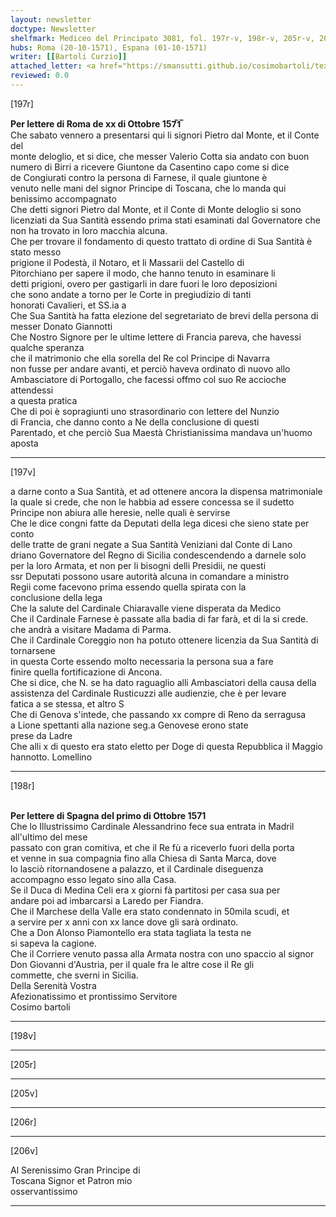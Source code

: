 ```yaml
---
layout: newsletter
doctype: Newsletter
shelfmark: Mediceo del Principato 3081, fol. 197r-v, 198r-v, 205r-v, 206r-v
hubs: Roma (20-10-1571), Espana (01-10-1571)
writer: [[Bartoli Curzio]]
attached_letter: <a href="https://smansutti.github.io/cosimobartoli/texts/CarteStrozziane_SI_120_003/">CarteStrozziane_SI_120_003</a>
reviewed: 0.0
---
```


[197r]  
  
  
<strong>Per lettere di Roma de xx di Ottobre 157̅1̅</strong>  
Che sabato vennero a presentarsi qui li signori Pietro dal Monte, et il Conte del  
monte deloglio, et si dice, che messer Valerio Cotta sia andato con buon  
numero di Birri a ricevere Giuntone da Casentino capo come si dice  
de Congiurati contro la persona di Farnese, il quale giuntone è  
venuto nelle mani del signor Principe di Toscana, che lo manda qui  
benissimo accompagnato  
Che detti signori Pietro dal Monte, et il Conte di Monte deloglio si sono  
licenziati da Sua Santità essendo prima stati esaminati dal Governatore che  
non ha trovato in loro macchia alcuna.  
Che per trovare il fondamento di questo trattato di ordine di Sua Santità è stato messo  
prigione il Podestà, il Notaro, et li Massarii del Castello di  
Pitorchiano per sapere il modo, che hanno tenuto in esaminare li  
detti prigioni, overo per gastigarli in dare fuori le loro deposizioni  
che sono andate a torno per le Corte in pregiudizio di tanti  
honorati Cavalieri, et SS.ia a  
Che Sua Santità ha fatta elezione del segretariato de brevi della persona di  
messer Donato Giannotti  
Che Nostro Signore per le ultime lettere di Francia pareva, che havessi qualche speranza  
che il matrimonio che ella sorella del Re col Principe di Navarra  
non fusse per andare avanti, et perciò haveva ordinato di nuovo allo  
Ambasciatore di Portogallo, che facessi offmo col suo Re accioche attendessi  
a questa pratica  
Che di poi è sopragiunti uno strasordinario con lettere del Nunzio  
di Francia, che danno conto a Ne della conclusione di questi  
Parentado, et che perciò Sua Maestà Christianissima mandava un'huomo aposta  
  
---  

[197v]  
  
  
a darne conto a Sua Santità, et ad ottenere ancora la dispensa matrimoniale  
la quale si crede, che non le habbia ad essere concessa se il sudetto  
Principe non abiura alle heresie, nelle quali è servirse  
Che le dice congni fatte da Deputati della lega dicesi che sieno state per conto  
delle tratte de grani negate a Sua Santità Veniziani dal Conte di Lano  
driano Governatore del Regno di Sicilia condescendendo a darnele solo  
per la loro Armata, et non per li bisogni delli Presidii, ne questi  
ssr Deputati possono usare autorità alcuna in comandare a ministro  
Regii come facevono prima essendo quella spirata con la  
conclusione della lega  
Che la salute del Cardinale Chiaravalle viene disperata da Medico  
Che il Cardinale Farnese è passate alla badia di far farà, et di la si crede.  
che andrà a visitare Madama di Parma.  
Che il Cardinale Coreggio non ha potuto ottenere licenzia da Sua Santità di tornarsene  
in questa Corte essendo molto necessaria la persona sua a fare  
finire quella fortificazione di Ancona.  
Che si dice, che N. se ha dato raguaglio alli Ambasciatori della causa della  
assistenza del Cardinale Rusticuzzi alle audienzie, che è per levare  
fatica a se stessa, et altro S  
Che di Genova s'intede, che passando xx compre di Reno da serragusa  
a Lione spettanti alla nazione seg.a Genovese erono state  
prese da Ladre  
Che alli x di questo era stato eletto per Doge di questa Repubblica il Maggio  
hannotto. Lomellino  
  
---  

[198r]  
  
  
<br/><strong>Per lettere di Spagna del primo di Ottobre 1571</strong>  
Che lo Illustrissimo Cardinale Alessandrino fece sua entrata in Madril all'ultimo del mese  
passato con gran comitiva, et che il Re fù a riceverlo fuori della porta  
et venne in sua compagnia fino alla Chiesa di Santa Marca, dove  
lo lasciò ritornandosene a palazzo, et il Cardinale diseguenza  
accompagno esso legato sino alla Casa.  
Se il Duca di Medina Celi era x giorni fà partitosi per casa sua per  
andare poi ad imbarcarsi a Laredo per Fiandra.  
Che il Marchese della Valle era stato condennato in 50mila scudi, et  
a servire per x anni con xx lance dove gli sarà ordinato.  
Che a Don Alonso Piamontello era stata tagliata la testa ne  
si sapeva la cagione.  
Che il Corriere venuto passa alla Armata nostra con uno spaccio al signor  
Don Giovanni d'Austria, per il quale fra le altre cose il Re gli  
commette, che sverni in Sicilia.  
Della Serenità Vostra  
Afezionatissimo et prontissimo Servitore  
Cosimo bartoli  
  
---  

[198v]  
  
  
  
---  

[205r]  
  
  
  
---  

[205v]  
  
  
  
---  

[206r]  
  
  
  
---  

[206v]  
  
  
Al Serenissimo Gran Principe di  
Toscana Signor et Patron mio  
osservantissimo  
  
---  

